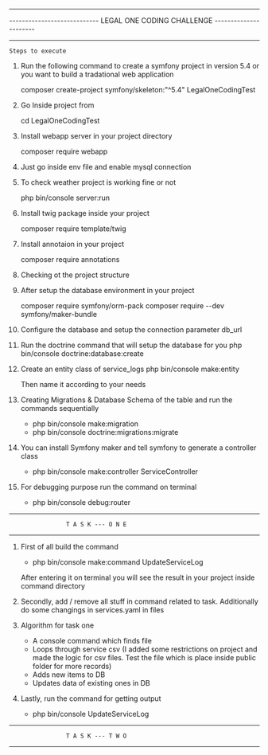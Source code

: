 ---------------------------------------------------------------------------------------------------------------------------

----------------------------                        LEGAL ONE CODING CHALLENGE                       ----------------------

---------------------------------------------------------------------------------------------------------------------------

    Steps to execute


1.  Run the following command to create a symfony project in version 5.4 or you want to build a tradational web application
    
	composer create-project symfony/skeleton:"^5.4" LegalOneCodingTest
	
	
2.  Go Inside project from

    cd LegalOneCodingTest


3.  Install webapp server in your project directory 
    
	composer require webapp


4.  Just go inside env file and enable mysql connection


5.  To check weather project is working fine or not 
    
	php bin/console server:run
	

6.  Install twig package inside your project
    
	composer require template/twig
	

7.  Install annotaion in your project
     
    composer require annotations
	

8.  Checking ot the project structure


9.  After setup the database environment in your project 
    
    composer require symfony/orm-pack
    composer require --dev symfony/maker-bundle 	
	
10. Configure the database and setup the connection parameter db_url


11. Run the doctrine command that will setup the database for you
    php bin/console doctrine:database:create


12. Create an entity class of service_logs 
    php bin/console make:entity 
  

    Then name it according to your needs  


12. Creating Migrations & Database Schema of the table and run the commands sequentially

    - php bin/console make:migration	
	- php bin/console doctrine:migrations:migrate
	

13. You can install Symfony maker and tell symfony to generate a controller class
    
    - php bin/console make:controller ServiceController	
	
	
14. For debugging purpose run the command on terminal
   
     - php bin/console debug:router




----------------------------------------------------------

                    T A S K --- O N E 

----------------------------------------------------------


1.  First of all build the command 

    - php bin/console make:command UpdateServiceLog
	
	After entering it on terminal you will see the result in your project inside command directory 
	
	
2.  Secondly, add / remove all stuff in command related to task. Additionally do some changings in services.yaml in files


3.  Algorithm for task one

	 -  A console command which finds file 
     -  Loops through service csv (I added some restrictions on project and made the logic for csv files. Test the file which is place inside public folder for more records)
     -  Adds new items to DB
     -  Updates data of existing ones in DB
	 
4.  Lastly, run the command for getting output 
  
    -   php bin/console UpdateServiceLog
	
	

----------------------------------------------------------

                    T A S K --- T W O

----------------------------------------------------------
	
	 
	 

	
	
	
	

	
	